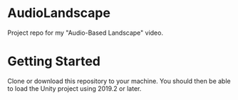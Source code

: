 # AudioLandscape
Project repo for my "Audio-Based Landscape" video.

# Getting Started
Clone or download this repository to your machine.
You should then be able to load the Unity project using 2019.2 or later.
